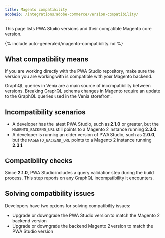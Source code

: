 ```yaml
---
title: Magento compatibility
adobeio: /integrations/adobe-commerce/version-compatibility/
---
```


This page lists PWA Studio versions and their compatible Magento core version.

<!--
This table is generated automatically from the source code.
-->

{% include auto-generated/magento-compatibility.md %}

## What compatibility means

If you are working directly with the PWA Studio repository, make sure the version you are working with is compatible with your Magento backend.

GraphQL queries in Venia are a main source of incompatibility between versions.
Breaking GraphQL schema changes in Magento require an update to the GraphQL queries used in the Venia storefront.

## Incompatibility scenarios

-   A developer has the latest PWA Studio, such as **2.1.0** or greater, but the `MAGENTO_BACKEND_URL` still points to a Magento 2 instance running **2.3.0**.
-   A developer is running an older version of PWA Studio, such as **2.0.0**, but the `MAGENTO_BACKEND_URL` points to a Magento 2 instance running **2.3.1**.

## Compatibility checks

Since **2.1.0**, PWA Studio includes a query validation step during the build process.
This step reports on any GraphQL incompatibility it encounters.

## Solving compatibility issues

Developers have two options for solving compatibility issues:

-   Upgrade or downgrade the PWA Studio version to match the Magento 2 backend version
-   Upgrade or downgrade the backend Magento 2 version to match the PWA Studio version
